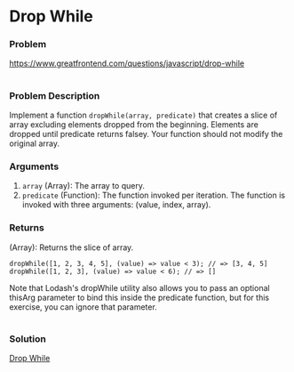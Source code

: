 # Drop While

### Problem

https://www.greatfrontend.com/questions/javascript/drop-while

#

### Problem Description

Implement a function `dropWhile(array, predicate)` that creates a slice of array excluding elements dropped from the beginning. Elements are dropped until predicate returns falsey. Your function should not modify the original array.

### Arguments

1. `array` (Array): The array to query.
2. `predicate` (Function): The function invoked per iteration. The function is invoked with three arguments: (value, index, array).

### Returns
(Array): Returns the slice of array.


```
dropWhile([1, 2, 3, 4, 5], (value) => value < 3); // => [3, 4, 5]
dropWhile([1, 2, 3], (value) => value < 6); // => []

```
Note that Lodash's dropWhile utility also allows you to pass an optional thisArg parameter to bind this inside the predicate function, but for this exercise, you can ignore that parameter.

#

### Solution

[Drop While](./dropWhile/dropWhile.js)
